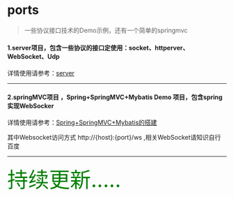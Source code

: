 # ports

> 一些协议接口技术的Demo示例，还有一个简单的springmvc

<h4>1.server项目，包含一些协议的接口定使用：socket、httperver、WebSocket、Udp</h4>
	
详情使用请参考：<a href="" target="_blank">server</a>

----------

<h4>2.springMVC项目 ，Spring+SpringMVC+Mybatis Demo 项目，包含spring实现WebSocker</h4>
详情使用请参考：<a href="" target="_blank">Spring+SpringMVC+Mybatis的搭建</a>

其中Websocket访问方式  http://{host}:{port}/ws ,相关WebSocket请知识自行百度


----------
<font size='14' color='green'>持续更新.....</font>